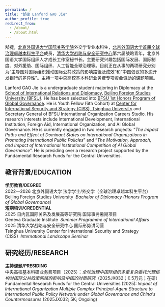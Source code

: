 ```yaml
---
permalink: /
title: "郜捷 Lanford GAO Jie"
author_profile: true
redirect_from: 
  - /about/
  - /about.html
---
```


郜捷，[北京外国语大学](https://www.bfsu.edu.cn/)[国际关系学院](https://sird.bfsu.edu.cn/)外交学专业本科生，[北京外国语大学首届全球治理卓越本科生平台](https://jwc.bfsu.edu.cn/info/1111/3869.htm)成员，[清华大学战略与安全研究中心](https://ciss.tsinghua.edu.cn/)第六届战略青年，北京外国语大学国际组织人才成长工作室秘书长。主要研究兴趣包括国际发展、国际制度、对外援助、国际组织、人工智能全球治理等。目前正在从事的两项研究分别为“主导国对国际组织推动国际公共政策的影响路径及成效”和“中国倡议的多边开发银行的差异性”。主持一项中央高校基本科研业务费专项资金资助的课题项目。

Lanford GAO Jie is a undergraduate student majoring in Diplomacy at the [School of International Relations and Diplomacy](https://sird.bfsu.edu.cn/), [Beijing Foreign Studies University (BFSU)](https://en.bfsu.edu.cn/). He has been selected into [BFSU 1st Honors Program of Global Governance](https://jwc.bfsu.edu.cn/info/1111/3869.htm). He is Youth Fellow (6th Cohort) at [Center for International Security and Strategy (CISS), Tsinghua University](https://ciss.tsinghua.edu.cn/column/english) and Secretary General of BFSU International Organization Careers Studio. His research interests include International Development, International Institution, Foreign Aid, International Organization, and AI Global Governance. He is currently engaged in two research projects: “*The Impact Paths and Effect of Dominant States on International Organizations in Promoting International Public Policies*” and “*The Motivation, Approach, and Impact of International Institutional Competition of AI Global Governance*”. He is presiding over a research project supported by the Fundamental Research Funds for the Central Universities.

教育背景/EDUCATION
------
**学历教育/DEGREE** <br>
2022—2026 北京外国语大学 法学学士/外交学（全球治理卓越本科生平台） <br>
Beijing Foreign Studies University&nbsp;&nbsp;*Bachelor of Diplomacy (Honors Program of Global Governance)* <br>
**短期培训/CREDENTIAL** <br>
2025 日内瓦国际关系及发展高等研究院  国际事务暑期项目 <br>
Geneva Graduate Institute&nbsp;&nbsp;*Summer Programme of International Affairs* <br>
2025 清华大学战略与安全研究中心  国际形势讲习营 <br>
Tsinghua University Center for International Security and Strategy (CISS)&nbsp;&nbsp;*International Landscape Seminar*

研究经历/RESEARCH
------
**主持课题/PRESIDING** <br>
中央高校基本科研业务费项目（2025）：*全球治理中国际组织多重复杂委托代理结构对国际公共政策网络的影响及中国的对策研究*（2025JX032；0.5万元；在研） <br>
Fundamental Research Funds for the Central Universities (2025): *Impact of International Organization Multiple Complex Principal-Agent Structure to International Public Policy Network under Global Governance and China's Countermeasures* (2025JX032; 5K; Ongoing)

